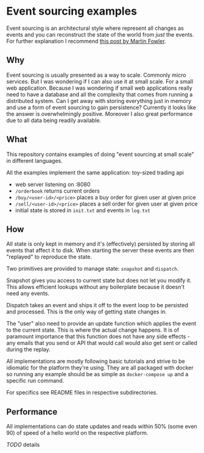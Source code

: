 # Event sourcing examples

Event sourcing is an architectural style where represent all changes as events
and you can reconstruct the state of the world from _just_ the events. For
further explanation I recommend [this post by Martin
Fowler](https://martinfowler.com/eaaDev/EventSourcing.html).

## Why

Event sourcing is usually presented as a way to scale. Commonly micro services.
But I was wondering if I can also use it at small scale. For a small web
application. Because I was wondering if small web applications really need to
have a database and all the complexity that comes from running a distributed
system. Can I get away with storing everything just in memory and use a form of
event sourcing to gain persistence? Currently it looks like the answer is
overwhelmingly positive. Moreover I also great performance due to all data being
readily available.

## What

This repository contains examples of doing "event sourcing at small scale" in
different languages.

All the examples implement the same application: toy-sized trading api

- web server listening on :8080
- `/orderbook` returns current orders
- `/buy/<user-id>/<price>` places a buy order for given user at given price
- `/sell/<user-id>/<price>` places a sell order for given user at given price
- initial state is stored in `init.txt` and events in `log.txt`

## How

All state is only kept in memory and it's (effectively) persisted by storing all
events that affect it to disk. When starting the server these events are then
"replayed" to reproduce the state.

Two primitives are provided to manage state: `snapshot` and `dispatch`.

Snapshot gives you access to current state but does not let you modify it. This
allows efficient lookups without any boilerplate because it doesn't need any
events.

Dispatch takes an event and ships it off to the event loop to be persisted and
processed. This is the only way of getting state changes in.

The "user" also need to provide an update function which applies the event to
the current state. This is where the actual change happens. It is of paramount
importance that this function does not have any side effects - any emails that
you send or API that would call would also get sent or called during the replay.

All implementations are mostly following basic tutorials and strive to be
idiomatic for the platform they're using. They are all packaged with docker so
running any example should be as simple as `docker-compose up` and a specific
run command.

For specifics see README files in respective subdirectories.

## Performance

All implementations can do state updates and reads within 50% (some even 90) of
speed of a hello world on the respective platform.

*TODO* details


